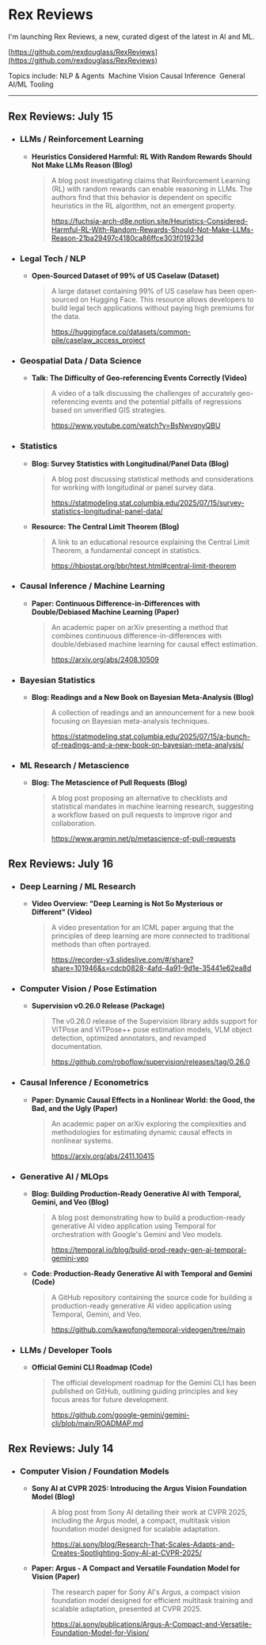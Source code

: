 # Rex Reviews

I'm launching Rex Reviews, a new, curated digest of the latest in AI and ML.

[https://github.com/rexdouglass/RexReviews](https://github.com/rexdouglass/RexReviews)

Topics include: NLP & Agents ‍ Machine Vision  Causal Inference ‍ General AI/ML Tooling

---

## Rex Reviews: July 15

* ### LLMs / Reinforcement Learning
    * **Heuristics Considered Harmful: RL With Random Rewards Should Not Make LLMs Reason (Blog)**
        > A blog post investigating claims that Reinforcement Learning (RL) with random rewards can enable reasoning in LLMs. The authors find that this behavior is dependent on specific heuristics in the RL algorithm, not an emergent property.
        >
        > https://fuchsia-arch-d8e.notion.site/Heuristics-Considered-Harmful-RL-With-Random-Rewards-Should-Not-Make-LLMs-Reason-21ba29497c4180ca86ffce303f01923d

* ### Legal Tech / NLP
    * **Open-Sourced Dataset of 99% of US Caselaw (Dataset)**
        > A large dataset containing 99% of US caselaw has been open-sourced on Hugging Face. This resource allows developers to build legal tech applications without paying high premiums for the data.
        >
        > https://huggingface.co/datasets/common-pile/caselaw_access_project

* ### Geospatial Data / Data Science
    * **Talk: The Difficulty of Geo-referencing Events Correctly (Video)**
        > A video of a talk discussing the challenges of accurately geo-referencing events and the potential pitfalls of regressions based on unverified GIS strategies.
        >
        > https://www.youtube.com/watch?v=BsNwvqnyQBU

* ### Statistics
    * **Blog: Survey Statistics with Longitudinal/Panel Data (Blog)**
        > A blog post discussing statistical methods and considerations for working with longitudinal or panel survey data.
        >
        > https://statmodeling.stat.columbia.edu/2025/07/15/survey-statistics-longitudinal-panel-data/
    * **Resource: The Central Limit Theorem (Blog)**
        > A link to an educational resource explaining the Central Limit Theorem, a fundamental concept in statistics.
        >
        > https://hbiostat.org/bbr/htest.html#central-limit-theorem

* ### Causal Inference / Machine Learning
    * **Paper: Continuous Difference-in-Differences with Double/Debiased Machine Learning (Paper)**
        > An academic paper on arXiv presenting a method that combines continuous difference-in-differences with double/debiased machine learning for causal effect estimation.
        >
        > https://arxiv.org/abs/2408.10509

* ### Bayesian Statistics
    * **Blog: Readings and a New Book on Bayesian Meta-Analysis (Blog)**
        > A collection of readings and an announcement for a new book focusing on Bayesian meta-analysis techniques.
        >
        > https://statmodeling.stat.columbia.edu/2025/07/15/a-bunch-of-readings-and-a-new-book-on-bayesian-meta-analysis/

* ### ML Research / Metascience
    * **Blog: The Metascience of Pull Requests (Blog)**
        > A blog post proposing an alternative to checklists and statistical mandates in machine learning research, suggesting a workflow based on pull requests to improve rigor and collaboration.
        >
        > https://www.argmin.net/p/metascience-of-pull-requests

## Rex Reviews: July 16

* ### Deep Learning / ML Research
    * **Video Overview: "Deep Learning is Not So Mysterious or Different" (Video)**
        > A video presentation for an ICML paper arguing that the principles of deep learning are more connected to traditional methods than often portrayed.
        >
        > https://recorder-v3.slideslive.com/#/share?share=101946&s=cdcb0828-4afd-4a91-9d1e-35441e62ea8d

* ### Computer Vision / Pose Estimation
    * **Supervision v0.26.0 Release (Package)**
        > The v0.26.0 release of the Supervision library adds support for ViTPose and ViTPose++ pose estimation models, VLM object detection, optimized annotators, and revamped documentation.
        >
        > https://github.com/roboflow/supervision/releases/tag/0.26.0

* ### Causal Inference / Econometrics
    * **Paper: Dynamic Causal Effects in a Nonlinear World: the Good, the Bad, and the Ugly (Paper)**
        > An academic paper on arXiv exploring the complexities and methodologies for estimating dynamic causal effects in nonlinear systems.
        >
        > https://arxiv.org/abs/2411.10415

* ### Generative AI / MLOps
    * **Blog: Building Production-Ready Generative AI with Temporal, Gemini, and Veo (Blog)**
        > A blog post demonstrating how to build a production-ready generative AI video application using Temporal for orchestration with Google's Gemini and Veo models.
        >
        > https://temporal.io/blog/build-prod-ready-gen-ai-temporal-gemini-veo
    * **Code: Production-Ready Generative AI with Temporal and Gemini (Code)**
        > A GitHub repository containing the source code for building a production-ready generative AI video application using Temporal, Gemini, and Veo.
        >
        > https://github.com/kawofong/temporal-videogen/tree/main

* ### LLMs / Developer Tools
    * **Official Gemini CLI Roadmap (Code)**
        > The official development roadmap for the Gemini CLI has been published on GitHub, outlining guiding principles and key focus areas for future development.
        >
        > https://github.com/google-gemini/gemini-cli/blob/main/ROADMAP.md

## Rex Reviews: July 14

* ### Computer Vision / Foundation Models
    * **Sony AI at CVPR 2025: Introducing the Argus Vision Foundation Model (Blog)**
        > A blog post from Sony AI detailing their work at CVPR 2025, including the Argus model, a compact, multitask vision foundation model designed for scalable adaptation.
        >
        > https://ai.sony/blog/Research-That-Scales-Adapts-and-Creates-Spotlighting-Sony-AI-at-CVPR-2025/
    * **Paper: Argus - A Compact and Versatile Foundation Model for Vision (Paper)**
        > The research paper for Sony AI's Argus, a compact vision foundation model designed for efficient multitask training and scalable adaptation, presented at CVPR 2025.
        >
        > https://ai.sony/publications/Argus-A-Compact-and-Versatile-Foundation-Model-for-Vision/
